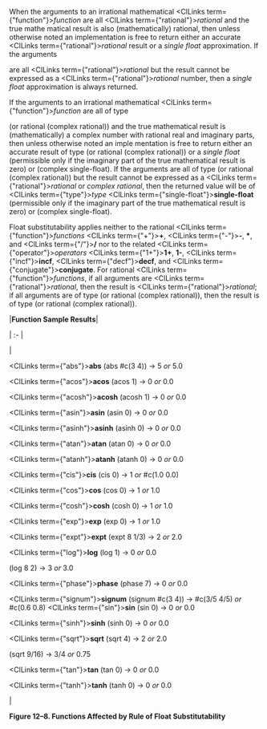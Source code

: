  



When the arguments to an irrational mathematical <ClLinks  term={"function"}><i>function</i></ClLinks> are all <ClLinks  term={"rational"}><i>rational</i></ClLinks> and the true mathe matical result is also (mathematically) rational, then unless otherwise noted an implementation is free to return either an accurate <ClLinks  term={"rational"}><i>rational</i></ClLinks> result or a *single float* approximation. If the arguments 



are all <ClLinks  term={"rational"}><i>rational</i></ClLinks> but the result cannot be expressed as a <ClLinks  term={"rational"}><i>rational</i></ClLinks> number, then a *single float* approximation is always returned. 



If the arguments to an irrational mathematical <ClLinks  term={"function"}><i>function</i></ClLinks> are all of type 



(or rational (complex rational)) and the true mathematical result is (mathematically) a complex number with rational real and imaginary parts, then unless otherwise noted an imple mentation is free to return either an accurate result of type (or rational (complex rational)) or a *single float* (permissible only if the imaginary part of the true mathematical result is zero) or (complex single-float). If the arguments are all of type (or rational (complex rational)) but the result cannot be expressed as a <ClLinks  term={"rational"}><i>rational</i></ClLinks> or *complex rational*, then the returned value will be of <ClLinks  term={"type"}><i>type</i></ClLinks> <ClLinks  term={"single-float"}><b>single-float</b></ClLinks> (permissible only if the imaginary part of the true mathematical result is zero) or (complex single-float). 



Float substitutability applies neither to the rational <ClLinks  term={"function"}><i>functions</i></ClLinks> <ClLinks  term={"+"}><b>+</b></ClLinks>, <ClLinks  term={"-"}><b>-</b></ClLinks>, **\***, and <ClLinks  term={"/"}><b>/</b></ClLinks> nor to the related <ClLinks  term={"operator"}><i>operators</i></ClLinks> <ClLinks  term={"1+"}><b>1+</b></ClLinks>, **1-**, <ClLinks  term={"incf"}><b>incf</b></ClLinks>, <ClLinks  term={"decf"}><b>decf</b></ClLinks>, and <ClLinks  term={"conjugate"}><b>conjugate</b></ClLinks>. For rational <ClLinks  term={"function"}><i>functions</i></ClLinks>, if all arguments are <ClLinks  term={"rational"}><i>rational</i></ClLinks>, then the result is <ClLinks  term={"rational"}><i>rational</i></ClLinks>; if all arguments are of type (or rational (complex rational)), then the result is of type (or rational (complex rational)). 







 



 



|**Function Sample Results**|

| :- |

|<p><ClLinks  term={"abs"}><b>abs</b></ClLinks> (abs #c(3 4)) → 5 *or* 5.0 </p><p><ClLinks  term={"acos"}><b>acos</b></ClLinks> (acos 1) → 0 *or* 0.0 </p><p><ClLinks  term={"acosh"}><b>acosh</b></ClLinks> (acosh 1) → 0 *or* 0.0 </p><p><ClLinks  term={"asin"}><b>asin</b></ClLinks> (asin 0) → 0 *or* 0.0 </p><p><ClLinks  term={"asinh"}><b>asinh</b></ClLinks> (asinh 0) → 0 *or* 0.0 </p><p><ClLinks  term={"atan"}><b>atan</b></ClLinks> (atan 0) → 0 *or* 0.0 </p><p><ClLinks  term={"atanh"}><b>atanh</b></ClLinks> (atanh 0) → 0 *or* 0.0 </p><p><ClLinks  term={"cis"}><b>cis</b></ClLinks> (cis 0) → 1 *or* #c(1.0 0.0) </p><p><ClLinks  term={"cos"}><b>cos</b></ClLinks> (cos 0) → 1 *or* 1.0 </p><p><ClLinks  term={"cosh"}><b>cosh</b></ClLinks> (cosh 0) → 1 *or* 1.0 </p><p><ClLinks  term={"exp"}><b>exp</b></ClLinks> (exp 0) → 1 *or* 1.0 </p><p><ClLinks  term={"expt"}><b>expt</b></ClLinks> (expt 8 1/3) → 2 *or* 2.0 </p><p><ClLinks  term={"log"}><b>log</b></ClLinks> (log 1) → 0 *or* 0.0 </p><p>(log 8 2) → 3 *or* 3.0 </p><p><ClLinks  term={"phase"}><b>phase</b></ClLinks> (phase 7) → 0 *or* 0.0 </p><p><ClLinks  term={"signum"}><b>signum</b></ClLinks> (signum #c(3 4)) → #c(3/5 4/5) *or* #c(0.6 0.8) <ClLinks  term={"sin"}><b>sin</b></ClLinks> (sin 0) → 0 *or* 0.0 </p><p><ClLinks  term={"sinh"}><b>sinh</b></ClLinks> (sinh 0) → 0 *or* 0.0 </p><p><ClLinks  term={"sqrt"}><b>sqrt</b></ClLinks> (sqrt 4) → 2 *or* 2.0 </p><p>(sqrt 9/16) → 3/4 *or* 0.75 </p><p><ClLinks  term={"tan"}><b>tan</b></ClLinks> (tan 0) → 0 *or* 0.0 </p><p><ClLinks  term={"tanh"}><b>tanh</b></ClLinks> (tanh 0) → 0 *or* 0.0</p>|





**Figure 12–8. Functions Affected by Rule of Float Substitutability** 



